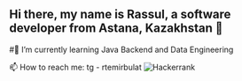 ## Hi there, my name is Rassul, a software developer from Astana, Kazakhstan 👋
#🌱 I’m currently learning Java Backend and Data Engineering
<!--
**rtemirbulat/rtemirbulat** is a ✨ _special_ ✨ repository because its `README.md` (this file) appears on your GitHub profile.

Here are some ideas to get you started:

- 🔭 I’m currently working on ...
-  ...
- 👯 I’m looking to collaborate on ...
- 🤔 I’m looking for help with ...
- 💬 Ask me about ...
-  ...
- 😄 Pronouns: ...
- ⚡ Fun fact: ...
-->
📫 How to reach me: tg - rtemirbulat
<object>![Hackerrank](https://img.shields.io/badge/-Hackerrank-2EC866?style=for-the-badge&logo=HackerRank&logoColor=white) </object>
